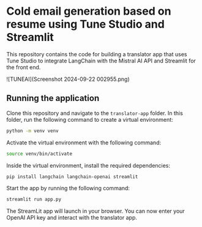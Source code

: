 # Cold email generation based on resume using Tune Studio and Streamlit

This repository contains the code for building a translator app that uses Tune Studio to integrate LangChain with the Mistral AI API and Streamlit for the front end. 

![TUNEAI](Screenshot 2024-09-22 002955.png)

## Running the application

Clone this repository and navigate to the `translator-app` folder. In this folder, run the following command to create a virtual environment: 

```sh
python -m venv venv
```

Activate the virtual environment with the following command: 

```sh
source venv/bin/activate
```

Inside the virtual environment, install the required dependencies: 

```sh
pip install langchain langchain-openai streamlit
```

Start the app by running the following command: 

```sh
streamlit run app.py
```

The StreamLit app will launch in your browser. You can now enter your OpenAI API key and interact with the translator app. 

